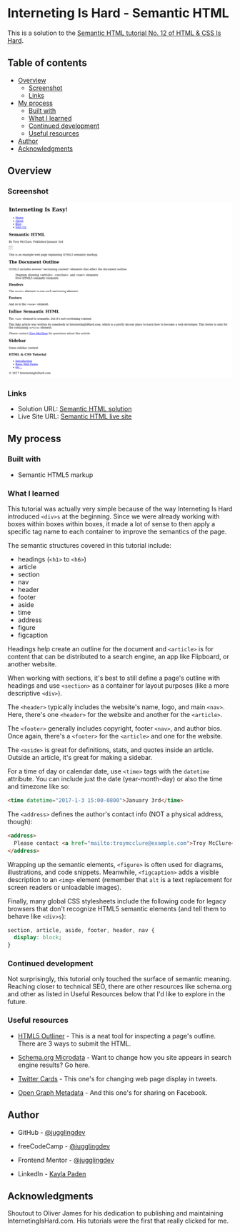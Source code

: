 # Interneting Is Hard - Semantic HTML

This is a solution to the [Semantic HTML tutorial No. 12 of HTML & CSS Is Hard](https://www.internetingishard.com/html-and-css/semantic-html/).

## Table of contents

- [Overview](#overview)
  - [Screenshot](#screenshot)
  - [Links](#links)
- [My process](#my-process)
  - [Built with](#built-with)
  - [What I learned](#what-i-learned)
  - [Continued development](#continued-development)
  - [Useful resources](#useful-resources)
- [Author](#author)
- [Acknowledgments](#acknowledgments)

## Overview

### Screenshot

![Semantic HTML screenshot](./semantic-html.png)

### Links

- Solution URL: [Semantic HTML solution](https://github.com/jugglingdev/semantic-html)
- Live Site URL: [Semantic HTML live site](https://jugglingdev.github.io/semantic-html/)

## My process

### Built with

- Semantic HTML5 markup

### What I learned

This tutorial was actually very simple because of the way Interneting Is Hard introduced `<div>s` at the beginning.  Since we were already working with boxes within boxes within boxes, it made a lot of sense to then apply a specific tag name to each container to improve the semantics of the page.

The semantic structures covered in this tutorial include:
- headings (`<h1>` to `<h6>`)
- article
- section
- nav
- header
- footer
- aside
- time
- address
- figure
- figcaption

Headings help create an outline for the document and `<article>` is for content that can be distributed to a search engine, an app like Flipboard, or another website.

When working with sections, it's best to still define a page's outline with headings and use `<section>` as a container for layout purposes (like a more descriptive `<div>`).

The `<header>` typically includes the website's name, logo, and main `<nav>`.  Here, there's one `<header>` for the website and another for the `<article>`.

The `<footer>` generally includes copyright, footer `<nav>`, and author bios.  Once again, there's a `<footer>` for the `<article>` and one for the website.

The `<aside>` is great for definitions, stats, and quotes inside an article.  Outside an article, it's great for making a sidebar.

For a time of day or calendar date, use `<time>` tags with the `datetime` attribute.  You can include just the date (year-month-day) or also the time and timezone like so:

```html
<time datetime="2017-1-3 15:00-0800">January 3rd</time>
```

The `<address>` defines the author's contact info (NOT a physical address, though):

```html
<address>
  Please contact <a href="mailto:troymcclure@example.com">Troy McClure</a> for questions about this article.
</address>
```
Wrapping up the semantic elements, `<figure>` is often used for diagrams, illustrations, and code snippets.  Meanwhile, `<figcaption>` adds a visible description to an `<img>` element (remember that `alt` is a text replacement for screen readers or unloadable images).

Finally, many global CSS stylesheets include the following code for legacy browsers that don't recognize HTML5 semantic elements (and tell them to behave like `<div>s`):

```css
section, article, aside, footer, header, nav {
  display: block;
}
```
### Continued development

Not surprisingly, this tutorial only touched the surface of semantic meaning.  Reaching closer to technical SEO, there are other resources like schema.org and other as listed in Useful Resources below that I'd like to explore in the future.

### Useful resources

- [HTML5 Outliner](https://gsnedders.html5.org/outliner/) - This is a neat tool for inspecting a page's outline.  There are 3 ways to submit the HTML.

- [Schema.org Microdata](https://schema.org/docs/gs.html) - Want to change how you site appears in search engine results?  Go here.

- [Twitter Cards](https://developer.twitter.com/en/docs/twitter-for-websites/cards/guides/getting-started) - This one's for changing web page display in tweets.

- [Open Graph Metadata](https://developers.facebook.com/docs/sharing/webmasters#markup) - And this one's for sharing on Facebook.

## Author

- GitHub - [@jugglingdev](https://github.com/jugglingdev)

- freeCodeCamp - [@jugglingdev](https://www.freecodecamp.org/jugglingdev)

- Frontend Mentor - [@jugglingdev](https://www.frontendmentor.io/profile/jugglingdev)

- LinkedIn - [Kayla Paden](https://www.linkedin.com/in/kayla-marie-paden)

## Acknowledgments

Shoutout to Oliver James for his dedication to publishing and maintaining InternetingIsHard.com.  His tutorials were the first that really clicked for me.